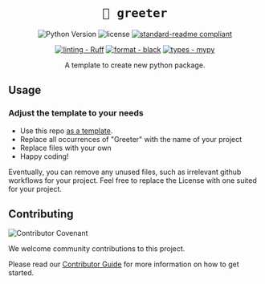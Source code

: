<div align="center">

# `📑 greeter`

![Python Version](https://img.shields.io/badge/python-3.100%20|%203.110%20|%203.12-0a7bbc?logo=python&logoColor=white)
![license](https://img.shields.io/badge/license-MIT-green?logo=open-source-initiative&logoColor=white)
[![standard-readme compliant](https://img.shields.io/badge/readme-standard-brightgreen.svg?logo=readme&logoColor=white)](https://github.com/RichardLitt/standard-readme)

<!-- ![PyPI - Package Version](https://img.shields.io/pypi/v/greeter?logo=pypi&logoColor=white) -->

[![linting - Ruff](https://img.shields.io/endpoint?url=https://raw.githubusercontent.com/charliermarsh/ruff/main/assets/badge/v0.json)](https://github.com/charliermarsh/ruff)
[![format - black](https://img.shields.io/badge/format-black-000000.svg)](https://github.com/psf/black)
[![types - mypy](https://img.shields.io/badge/types-mypy-blue.svg)](https://github.com/python/mypy)

A template to create new python package.

</div>

## Usage

### Adjust the template to your needs

- Use this repo [as a template](https://help.github.com/en/github/creating-cloning-and-archiving-repositories/creating-a-repository-from-a-template).
- Replace all occurrences of "Greeter" with the name of your project
- Replace files with your own
- Happy coding!

Eventually, you can remove any unused files, such as irrelevant github workflows for your project.
Feel free to replace the License with one suited for your project.

## Contributing

![Contributor Covenant](https://img.shields.io/badge/Contributor%20Covenant-2.1-4baaaa.svg)

We welcome community contributions to this project.

Please read our [Contributor Guide](CONTRIBUTING.md) for more information on how to get started.
